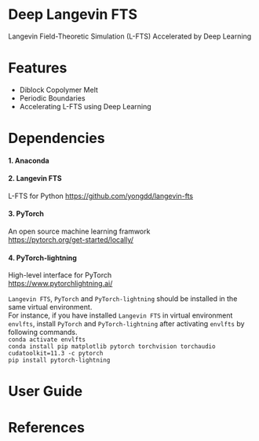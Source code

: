 # Deep Langevin FTS
Langevin Field-Theoretic Simulation (L-FTS) Accelerated by Deep Learning

# Features
* Diblock Copolymer Melt
* Periodic Boundaries  
* Accelerating L-FTS using Deep Learning

# Dependencies
#### 1. Anaconda

#### 2. Langevin FTS
  L-FTS for Python
  https://github.com/yongdd/langevin-fts

#### 3. PyTorch
  An open source machine learning framwork   
  https://pytorch.org/get-started/locally/

#### 4. PyTorch-lightning
  High-level interface for PyTorch   
  https://www.pytorchlightning.ai/

`Langevin FTS`, `PyTorch` and `PyTorch-lightning` should be installed in the same virtual environment.   
For instance, if you have installed `Langevin FTS` in virtual environment `envlfts`, install `PyTorch` and `PyTorch-lightning` after activating `envlfts` by following commands.   
  `conda activate envlfts`   
  `conda install pip matplotlib pytorch torchvision torchaudio cudatoolkit=11.3 -c pytorch`   
  `pip install pytorch-lightning`   
  
# User Guide

# References
